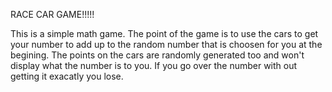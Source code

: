 RACE CAR GAME!!!!!

This is a simple math game. The point of the game is to use the cars to get your number to add up to the random number that is choosen for you at the begining. The points on the cars are randomly generated too and won't display what the number is to you. If you go over the number with out getting it exacatly you lose.
